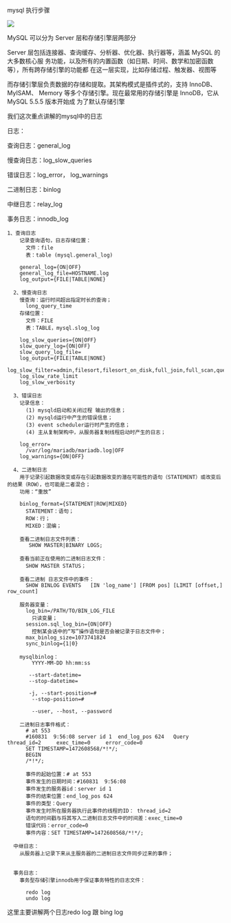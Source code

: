 mysql 执行步骤

![](https://github.com/wulimax/blogs/blob/master/img/mysql_log_1.png)

MySQL 可以分为 Server 层和存储引擎层两部分

Server 层包括连接器、查询缓存、分析器、优化器、执行器等，涵盖 MySQL 的大多数核心服 务功能，以及所有的内置函数（如日期、时间、数学和加密函数等），所有跨存储引擎的功能都 在这一层实现，比如存储过程、触发器、视图等

而存储引擎层负责数据的存储和提取。其架构模式是插件式的，支持 InnoDB、MyISAM、 Memory 等多个存储引擎。现在最常用的存储引擎是 InnoDB，它从 MySQL 5.5.5 版本开始成 为了默认存储引擎

我们这次重点讲解的mysql中的日志

日志：

查询日志：general_log

慢查询日志：log_slow_queries

错误日志：log_error， log_warnings

二进制日志：binlog

中继日志：relay_log

事务日志：innodb_log



```
1、查询日志
    记录查询语句，日志存储位置：
      文件：file
      表：table (mysql.general_log)
      
    general_log={ON|OFF}
    general_log_file=HOSTNAME.log 
    log_output={FILE|TABLE|NONE}
    
  2、慢查询日志
    慢查询：运行时间超出指定时长的查询；
      long_query_time
    存储位置：
      文件：FILE
      表：TABLE，mysql.slog_log
      
    log_slow_queries={ON|OFF}
    slow_query_log={ON|OFF}
    slow_query_log_file=
    log_output={FILE|TABLE|NONE}
    log_slow_filter=admin,filesort,filesort_on_disk,full_join,full_scan,query_cache,query_cache_miss,tmp_table,tmp_table_on_disk
    log_slow_rate_limit
    log_slow_verbosity
    
  3、错误日志
    记录信息：
      (1) mysqld启动和关闭过程 输出的信息； 
      (2) mysqld运行中产生的错误信息； 
      (3) event scheduler运行时产生的信息；
      (4) 主从复制架构中，从服务器复制线程启动时产生的日志；
      
    log_error=
      /var/log/mariadb/mariadb.log|OFF
    log_warnings={ON|OFF}
    
  4、二进制日志
    用于记录引起数据改变或存在引起数据改变的潜在可能性的语句（STATEMENT）或改变后的结果（ROW），也可能是二者混合；
    功用：“重放”
    
    binlog_format={STATEMENT|ROW|MIXED}
      STATEMENT：语句；
      ROW：行；
      MIXED：混编；
      
    查看二进制日志文件列表：
       SHOW MASTER|BINARY LOGS;
       
    查看当前正在使用的二进制日志文件：
      SHOW MASTER STATUS；
      
    查看二进制 日志文件中的事件：
      SHOW BINLOG EVENTS   [IN 'log_name'] [FROM pos] [LIMIT [offset,] row_count]
      
    服务器变量：
      log_bin=/PATH/TO/BIN_LOG_FILE
        只读变量；
      session.sql_log_bin={ON|OFF}
        控制某会话中的“写”操作语句是否会被记录于日志文件中；
      max_binlog_size=1073741824
      sync_binlog={1|0}
      
    mysqlbinlog：
        YYYY-MM-DD hh:mm:ss
      
       --start-datetime=
       --stop-datetime=
       
       -j, --start-position=#
        --stop-position=#
        
        --user, --host, --password
      
    二进制日志事件格式：
      # at 553
      #160831  9:56:08 server id 1  end_log_pos 624   Query   thread_id=2     exec_time=0     error_code=0
      SET TIMESTAMP=1472608568/*!*/;
      BEGIN
      /*!*/;
      
      事件的起始位置：# at 553
      事件发生的日期时间：#160831  9:56:08
      事件发生的服务器id：server id 1
      事件的结束位置：end_log_pos 624
      事件的类型：Query
      事件发生时所在服务器执行此事件的线程的ID： thread_id=2 
      语句的时间戳与将其写入二进制日志文件中的时间差：exec_time=0
      错误代码：error_code=0
      事件内容：SET TIMESTAMP=1472608568/*!*/;
      
  中继日志：
    从服务器上记录下来从主服务器的二进制日志文件同步过来的事件；
    
    
  事务日志：
    事务型存储引擎innodb用于保证事务特性的日志文件：
      
      redo log 
      undo log
```

这里主要讲解两个日志redo log 跟 bing log